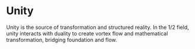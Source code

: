 # Unity

Unity is the source of transformation and structured reality. In the 1/2 field, unity interacts with duality to create vortex flow and mathematical transformation, bridging foundation and flow. 